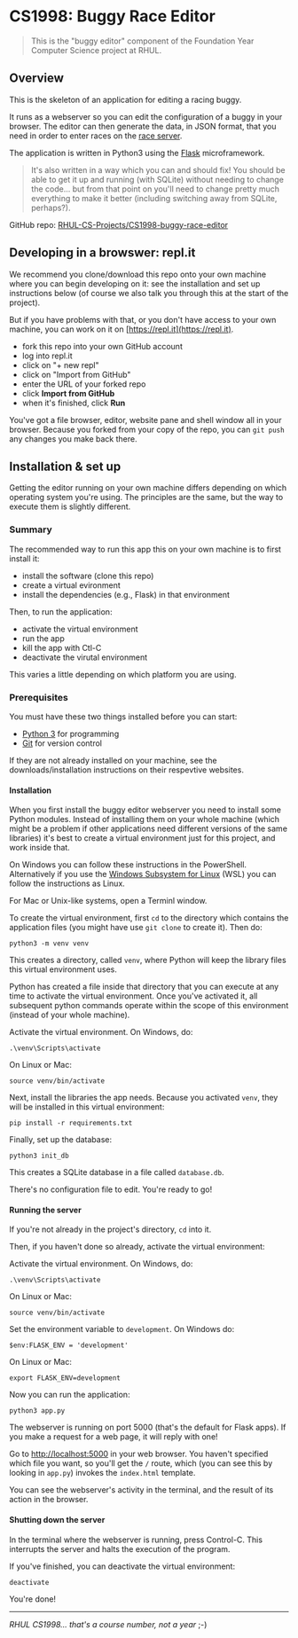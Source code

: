 CS1998: Buggy Race Editor
=========================

> This is the "buggy editor" component of the Foundation Year Computer Science
> project at RHUL.

Overview
--------

This is the skeleton of an application for editing a racing buggy.

It runs as a webserver so you can edit the configuration of a buggy in your
browser. The editor can then generate the data, in JSON format, that you need
in order to enter races on the [race server](http://rhul.buggyrace.net).

The application is written in Python3 using the
[Flask](https://palletsprojects.com/p/flask/) microframework.

> It's also written in a way which you can and should fix! You should be able
> to get it up and running (with SQLite) without needing to change the code...
> but from that point on you'll need to change pretty much everything to make
> it better (including switching away from SQLite, perhaps?). 

GitHub repo: [RHUL-CS-Projects/CS1998-buggy-race-editor](https://github.com/RHUL-CS-Projects/CS1998-buggy-race-editor])


Developing in a browswer: repl.it
---------------------------------

We recommend you clone/download this repo onto your own machine where you can
begin developing on it: see the installation and set up instructions below (of
course we also talk you through this at the start of the project).

But if you have problems with that, or you don't have access to your own
machine, you can work on it on [https://repl.it](https://repl.it).

* fork this repo into your own GitHub account
* log into repl.it
* click on "+ new repl"
* click on "Import from GitHub"
* enter the URL of your forked repo
* click **Import from GitHub**
* when it's finished, click **Run**

You've got a file browser, editor, website pane and shell window all in your
browser. Because you forked from your copy of the repo, you can `git push`
any changes you make back there.


Installation & set up
---------------------

Getting the editor running on your own machine differs depending on which
operating system you're using. The principles are the same, but the way to
execute them is slightly different.


### Summary

The recommended way to run this app this on your own machine is to first 
install it:

* install the software (clone this repo)
* create a virtual evironment
* install the dependencies (e.g., Flask) in that environment

Then, to run the application:

* activate the virtual environment
* run the app
* kill the app with Ctl-C
* deactivate the virutal environment

This varies a little depending on which platform you are using.

### Prerequisites

You must have these two things installed before you can start:

* [Python 3](https://www.python.org) for programming
* [Git](https://git-scm.com) for version control

If they are not already installed on your machine, see the
downloads/installation instructions on their respevtive websites.


#### Installation

When you first install the buggy editor webserver you need to install some
Python modules. Instead of installing them on your whole machine (which might
be a problem if other applications need different versions of the same
libraries) it's best to create a virtual environment just for this project, and
work inside that.

On Windows you can follow these instructions in the PowerShell. Alternatively
if you use the [Windows Subsystem for Linux](https://docs.microsoft.com/en-us/windows/wsl/install-win10)
(WSL) you can follow the instructions as Linux.

For Mac or Unix-like systems, open a Terminl window.

To create the virtual environment, first `cd` to the directory which contains
the application files (you might have use `git clone` to create it). Then do:

    python3 -m venv venv

This creates a directory, called `venv`, where Python will keep the library
files this virtual environment uses.

Python has created a file inside that directory that you can execute at any
time to activate the virtual environment. Once you've activated it, all
subsequent python commands operate within the scope of this environment
(instead of your whole machine).

Activate the virtual environment. On Windows, do:

    .\venv\Scripts\activate
    
On Linux or Mac:

    source venv/bin/activate

Next, install the libraries the app needs. Because you activated `venv`, they
will be installed in this virtual environment:

    pip install -r requirements.txt

Finally, set up the database:

    python3 init_db

This creates a SQLite database in a file called `database.db`.

There's no configuration file to edit. You're ready to go!


#### Running the server

If you're not already in the project's directory, `cd` into it.

Then, if you haven't done so already, activate the virtual environment:


Activate the virtual environment. On Windows, do:

    .\venv\Scripts\activate
    
On Linux or Mac:

    source venv/bin/activate


Set the environment variable to `development`. On Windows do:

    $env:FLASK_ENV = 'development'

On Linux or Mac:

    export FLASK_ENV=development


Now you can run the application:

    python3 app.py

The webserver is running on port 5000 (that's the default for Flask apps). If
you make a request for a web page, it will reply with one!

Go to [http://localhost:5000](http://localhost:5000) in your web browser.
You haven't specified which file you want, so you'll get the `/` route, which
(you can see this by looking in `app.py`) invokes the `index.html` template.

You can see the webserver's activity in the terminal, and the result of its
action in the browser.


#### Shutting down the server

In the terminal where the webserver is running, press Control-C. This
interrupts the server and halts the execution of the program.

If you've finished, you can deactivate the virtual environment:

    deactivate

You're done!


---

*RHUL CS1998... that's a course number, not a year* ;-)

